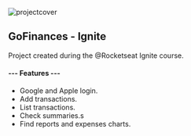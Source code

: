   ![projectcover](https://i.ibb.co/1bVNBxT/Capa-1.png)
  
  ## GoFinances - Ignite
  Project created during the @Rocketseat Ignite course.
  
  #### --- Features ---
  - Google and Apple login.
  - Add transactions.
  - List transactions.
  - Check summaries.s
  - Find reports and expenses charts.
